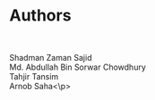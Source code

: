 <!DOCTYPE html>
<html>
<head>
    <title>Hook The Fish</title>
</head>
<body>
    <h1>Authors</h1><br>
    <p>Shadman Zaman Sajid<br>
Md. Abdullah Bin Sorwar Chowdhury<br>
Tahjir Tansim<br>
Arnob Saha<\p>
</body>
</html>
